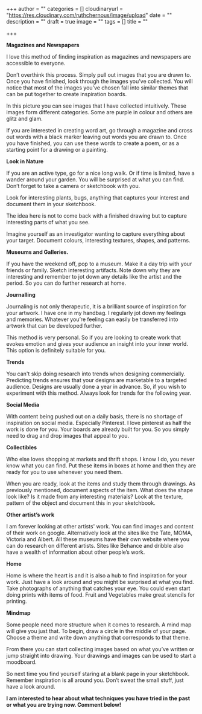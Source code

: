 +++
author = ""
categories = []
cloudinaryurl = "https://res.cloudinary.com/ruthchernous/image/upload"
date = ""
description = ""
draft = true
image = ""
tags = []
title = ""

+++

**Magazines and Newspapers**

I love this method of finding inspiration as magazines and newspapers are accessible to everyone.

Don’t overthink this process. Simply pull out images that you are drawn to. Once you have finished, look through the images you’ve collected. You will notice that most of the images you’ve chosen fall into similar themes that can be put together to create inspiration boards.

In this picture you can see images that I have collected intuitively. These images form different categories. Some are purple in colour and others are glitz and glam.

If you are interested in creating word art, go through a magazine and cross out words with a black marker leaving out words you are drawn to. Once you have finished, you can use these words to create a poem, or as a starting point for a drawing or a painting.

**Look in Nature**

If you are an active type, go for a nice long walk. Or if time is limited, have a wander around your garden. You will be surprised at what you can find. Don’t forget to take a camera or sketchbook with you.

Look for interesting plants, bugs, anything that captures your interest and document them in your sketchbook.

The idea here is not to come back with a finished drawing but to capture interesting parts of what you see.

Imagine yourself as an investigator wanting to capture everything about your target. Document colours, interesting textures, shapes, and patterns.

**Museums and Galleries.**

If you have the weekend off, pop to a museum. Make it a day trip with your friends or family. Sketch interesting artifacts. Note down why they are interesting and remember to jot down any details like the artist and the period. So you can do further research at home.

**Journalling**

Journaling is not only therapeutic, it is a brilliant source of inspiration for your artwork. I have one in my handbag. I regularly jot down my feelings and memories. Whatever you’re feeling can easily be transferred into artwork that can be developed further.

This method is very personal. So if you are looking to create work that evokes emotion and gives your audience an insight into your inner world. This option is definitely suitable for you.

**Trends**

You can't skip doing research into trends when designing commercially. Predicting trends ensures that your designs are marketable to a targeted audience. Designs are usually done a year in advance. So, if you wish to experiment with this method. Always look for trends for the following year.

**Social Media**

With content being pushed out on a daily basis, there is no shortage of inspiration on social media. Especially Pinterest. I love pinterest as half the work is done for you. Your boards are already built for you. So you simply need to drag and drop images that appeal to you.

**Collectibles**

Who else loves shopping at markets and thrift shops. I know I do, you never know what you can find. Put these items in boxes at home and then they are ready for you to use whenever you need them.

When you are ready, look at the items and study them through drawings. As previously mentioned, document aspects of the item. What does the shape look like? Is it made from any interesting materials? Look at the texture, pattern of the object and document this in your sketchbook.

**Other artist’s work**

I am forever looking at other artists' work. You can find images and content of their work on google. Alternatively look at the sites like the Tate, MOMA, Victoria and Albert. All these museums have their own website where you can do research on different artists. Sites like Behance and dribble also have a wealth of information about other people’s work.

**Home**

Home is where the heart is and it is also a hub to find inspiration for your work. Just have a look around and you might be surprised at what you find. Take photographs of anything that catches your eye. You could even start doing prints with items of food. Fruit and Vegetables make great stencils for printing.

**Mindmap**

Some people need more structure when it comes to research. A mind map will give you just that. To begin, draw a circle in the middle of your page. Choose a theme and write down anything that corresponds to that theme.

From there you can start collecting images based on what you’ve written or jump straight into drawing. Your drawings and images can be used to start a moodboard.

So next time you find yourself staring at a blank page in your sketchbook. Remember inspiration is all around you. Don’t sweat the small stuff, just have a look around.

**I am interested to hear about what techniques you have tried in the past or what you are trying now. Comment below!**